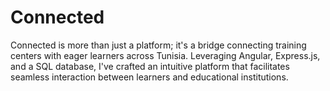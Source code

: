 # Connected
 Connected is more than just a platform; it's a bridge connecting training centers with eager learners across Tunisia. Leveraging Angular, Express.js, and a SQL database, I've crafted an intuitive platform that facilitates seamless interaction between learners and educational institutions.

